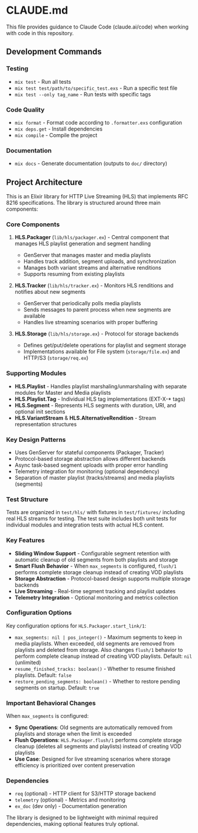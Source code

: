 # CLAUDE.md

This file provides guidance to Claude Code (claude.ai/code) when working with code in this repository.

## Development Commands

### Testing
- `mix test` - Run all tests
- `mix test test/path/to/specific_test.exs` - Run a specific test file
- `mix test --only tag_name` - Run tests with specific tags

### Code Quality
- `mix format` - Format code according to `.formatter.exs` configuration
- `mix deps.get` - Install dependencies
- `mix compile` - Compile the project

### Documentation
- `mix docs` - Generate documentation (outputs to `doc/` directory)

## Project Architecture

This is an Elixir library for HTTP Live Streaming (HLS) that implements RFC 8216 specifications. The library is structured around three main components:

### Core Components

1. **HLS.Packager** (`lib/hls/packager.ex`) - Central component that manages HLS playlist generation and segment handling
   - GenServer that manages master and media playlists
   - Handles track addition, segment uploads, and synchronization
   - Manages both variant streams and alternative renditions
   - Supports resuming from existing playlists

2. **HLS.Tracker** (`lib/hls/tracker.ex`) - Monitors HLS renditions and notifies about new segments
   - GenServer that periodically polls media playlists
   - Sends messages to parent process when new segments are available
   - Handles live streaming scenarios with proper buffering

3. **HLS.Storage** (`lib/hls/storage.ex`) - Protocol for storage backends
   - Defines get/put/delete operations for playlist and segment storage
   - Implementations available for File system (`storage/file.ex`) and HTTP/S3 (`storage/req.ex`)

### Supporting Modules

- **HLS.Playlist** - Handles playlist marshaling/unmarshaling with separate modules for Master and Media playlists
- **HLS.Playlist.Tag** - Individual HLS tag implementations (EXT-X-* tags)
- **HLS.Segment** - Represents HLS segments with duration, URI, and optional init sections
- **HLS.VariantStream** & **HLS.AlternativeRendition** - Stream representation structures

### Key Design Patterns

- Uses GenServer for stateful components (Packager, Tracker)
- Protocol-based storage abstraction allows different backends
- Async task-based segment uploads with proper error handling
- Telemetry integration for monitoring (optional dependency)
- Separation of master playlist (tracks/streams) and media playlists (segments)

### Test Structure

Tests are organized in `test/hls/` with fixtures in `test/fixtures/` including real HLS streams for testing. The test suite includes both unit tests for individual modules and integration tests with actual HLS content.

### Key Features

- **Sliding Window Support** - Configurable segment retention with automatic cleanup of old segments from both playlists and storage
- **Smart Flush Behavior** - When `max_segments` is configured, `flush/1` performs complete storage cleanup instead of creating VOD playlists
- **Storage Abstraction** - Protocol-based design supports multiple storage backends
- **Live Streaming** - Real-time segment tracking and playlist updates
- **Telemetry Integration** - Optional monitoring and metrics collection

### Configuration Options

Key configuration options for `HLS.Packager.start_link/1`:

- `max_segments: nil | pos_integer()` - Maximum segments to keep in media playlists. When exceeded, old segments are removed from playlists and deleted from storage. Also changes `flush/1` behavior to perform complete cleanup instead of creating VOD playlists. Default: `nil` (unlimited)
- `resume_finished_tracks: boolean()` - Whether to resume finished playlists. Default: `false`
- `restore_pending_segments: boolean()` - Whether to restore pending segments on startup. Default: `true`

### Important Behavioral Changes

When `max_segments` is configured:
- **Sync Operations**: Old segments are automatically removed from playlists and storage when the limit is exceeded
- **Flush Operations**: `HLS.Packager.flush/1` performs complete storage cleanup (deletes all segments and playlists) instead of creating VOD playlists
- **Use Case**: Designed for live streaming scenarios where storage efficiency is prioritized over content preservation

### Dependencies

- `req` (optional) - HTTP client for S3/HTTP storage backend
- `telemetry` (optional) - Metrics and monitoring
- `ex_doc` (dev only) - Documentation generation

The library is designed to be lightweight with minimal required dependencies, making optional features truly optional.